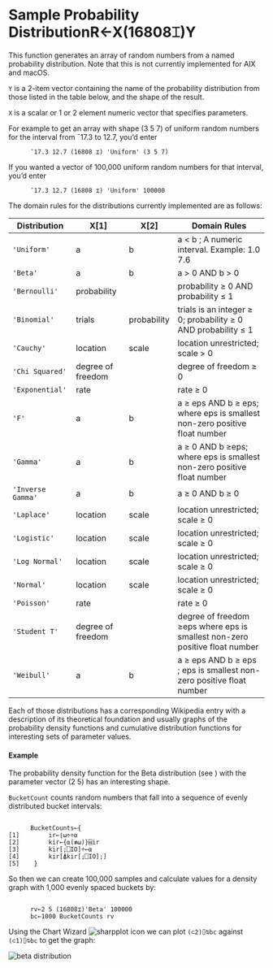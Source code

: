 




<h1 class="heading"><span class="name">Sample Probability Distribution</span><span class="command">R←X(16808⌶)Y</span></h1>

This function generates an array of random numbers from a named probability distribution.  Note that this is not currently implemented for AIX and macOS.


`Y` is a 2-item vector containing the name of the probability distribution from those listed in the table below, and the shape of the result.


`X` is a scalar or 1 or 2 element numeric vector that specifies parameters.


For example to get an array with shape (3 5 7) of uniform random numbers for the interval from ¯17.3 to 12.7, you’d enter
```apl
      ¯17.3 12.7 (16808 ⌶) 'Uniform' (3 5 7)
```


If you wanted a vector of 100,000 uniform random numbers for that interval, you’d enter
```apl
      ¯17.3 12.7 (16808 ⌶) 'Uniform' 100000
```


The domain rules for the distributions currently  implemented are as follows:

| Distribution | X[1] | X[2] | Domain Rules |
| --- | --- | --- | ---  |
| `'Uniform'` | a | b | a < b ; A numeric interval. Example: 1.0 7.6 |
| `'Beta'` | a | b | a > 0  AND b > 0 |
| `'Bernoulli'` | probability |  | probability ≥ 0 AND probability ≤ 1 |
| `'Binomial'` | trials | probability | trials is an integer ≥ 0;  probability ≥ 0 AND probability ≤ 1 |
| `'Cauchy'` | location | scale | location unrestricted; scale > 0 |
| `'Chi Squared'` | degree of freedom |  | degree of freedom ≥ 0 |
| `'Exponential'` | rate |  | rate  ≥ 0 |
| `'F'` | a | b | a ≥  eps AND b ≥ eps; where eps is smallest non-zero positive float number |
| `'Gamma'` | a | b | a ≥ 0 AND b ≥eps; where eps is smallest non-zero positive float number |
| `'Inverse Gamma'` | a | b | a ≥ 0 AND b ≥ 0 |
| `'Laplace'` | location | scale | location unrestricted; scale ≥ 0 |
| `'Logistic'` | location | scale | location unrestricted; scale ≥ 0 |
| `'Log Normal'` | location | scale | location unrestricted; scale ≥ 0 |
| `'Normal'` | location | scale | location unrestricted; scale ≥ 0 |
| `'Poisson'` | rate |  | rate ≥ 0 |
| `'Student T'` | degree of freedom |  | degree of freedom ≥eps where eps is smallest non-zero positive float number |
| `'Weibull'` | a | b | a ≥  eps AND b ≥ eps ; eps is smallest non-zero positive float number |



Each of those distributions has a corresponding Wikipedia entry with a description of its theoretical foundation and usually graphs of the probability density functions and cumulative distribution functions for interesting sets of parameter values.

#### Example


The probability density function for the Beta distribution (see ) with the parameter vector (2 5) has an interesting shape.


`BucketCount` counts random numbers that fall into a sequence of evenly distributed bucket intervals:
```apl

      BucketCounts←{
[1]        ir←⌊⍵÷÷⍺
[2]        kir←{⍺(≢⍵)}⌸ir
[3]        kir[;⎕IO]÷←⍺
[4]        kir[⍋kir[;⎕IO];]
[5]    }

```


So then we can create 100,000 samples and calculate values for a density graph with 1,000 evenly spaced buckets by:
```apl

      rv←2 5 (16808⌶)'Beta' 100000
      bc←1000 BucketCounts rv
```


Using the Chart Wizard ![sharpplot icon](site:img/sharpplot-icon.png) we can plot `(⊂2)⌷⍉bc` against `(⊂1)⌷⍉bc` to get the graph:


![beta distribution](site:img/beta-distribution.png)


